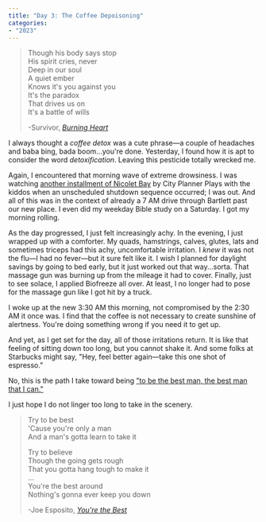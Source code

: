 ```yaml
---
title: "Day 3: The Coffee Depoisoning"
categories:
- "2023"
---
```


> Though his body says stop  
His spirit cries, never  
Deep in our soul  
A quiet ember  
Knows it's you against you  
It's the paradox  
That drives us on  
It's a battle of wills  
> 
> -Survivor, [*Burning Heart*](https://music.youtube.com/watch?v=Nm7AA78Vq8o&feature=share)

I always thought a *coffee detox* was a cute phrase—a couple of headaches and baba bing, bada boom...you're done.  Yesterday, I found how it is apt to consider the word *detoxification*.  Leaving this pesticide totally wrecked me.

Again, I encountered that morning wave of extreme drowsiness. I was watching [another installment of Nicolet Bay](https://www.youtube.com/watch?v=pnYUXgX8o3o) by City Planner Plays with the kiddos when an unscheduled shutdown sequence occurred; I was out.  And all of this was in the context of already a 7 AM drive through Bartlett past our new place.  I even did my weekday Bible study on a Saturday.  I got my morning rolling.

As the day progressed, I just felt increasingly achy.  In the evening, I just wrapped up with a comforter.  My quads, hamstrings, calves, glutes, lats and sometimes triceps had this achy, uncomfortable irritation.  I *knew* it was not the flu—I had no fever—but it sure felt like it.  I wish I planned for daylight savings by going to bed early, but it just worked out that way...sorta.  That massage gun was burning up from the mileage it had to cover.  Finally, just to see solace, I applied Biofreeze all over.  At least, I no longer had to pose for the massage gun like I got hit by a truck.

I woke up at the new 3:30 AM this morning, not compromised by the 2:30 AM it once was.  I find that the coffee is not necessary to create sunshine of alertness.  You're doing something wrong if you need it to get up.  

And yet, as I get set for the day, all of those irritations return.  It is like that feeling of sitting down too long, but you cannot shake it.  And some folks at Starbucks might say, "Hey, feel better again—take this one shot of espresso."

No, this is the path I take toward being ["to be the best man, the best man that I can."](https://music.youtube.com/watch?v=nWhP4S0id0c&feature=share)
 
I just hope I do not linger too long to take in the scenery.

> Try to be best  
'Cause you're only a man  
And a man's gotta learn to take it  
> 
> Try to believe  
Though the going gets rough  
That you gotta hang tough to make it  
> ...  
> You're the best around  
Nothing's gonna ever keep you down  
>  
> -Joe Esposito, [*You're the Best*](https://music.youtube.com/watch?v=p44G0U4sLCE&feature=share)


